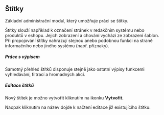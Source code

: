 ## Štítky

Základní administrační modul, který umožňuje práci se štítky. 

Štítky slouží například k označení stránek v redakčním systému nebo produktů v eshopu. Jejich zobrazení a chování vychází ze zobrazení šablon. Při propojování štítky nahrazují stejnou anebo podobnou funkci na straně informačního nebo jiného systému (např. příznaky).


##### Práce s výpisem

Samotný přehled štítků disponuje stejně jako ostatní výpisy funkcemi vyhledávání, filtrací a hromadných akcí.


##### Editace štítků

Nový štítek je možno vytvořit kliknutím na ikonku **Vytvořit**. 

Naopak kliknutím na název dojde k načtení editace již existujícího štítku.